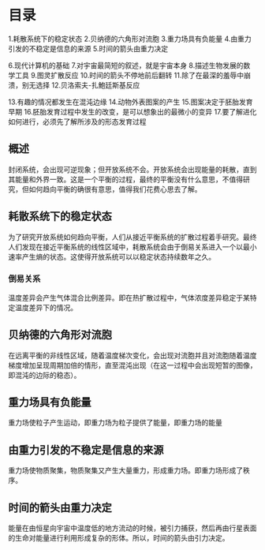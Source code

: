 # 目录
1.耗散系统下的稳定状态
2.贝纳德的六角形对流胞
3.重力场具有负能量
4.由重力引发的不稳定是信息的来源
5.时间的箭头由重力决定


6.现代计算机的基础
7.对宇宙最简短的叙述，就是宇宙本身
8.描述生物发展的数学工具
9.图灵扩散反应
10.时间的箭头不停地前后翻转
11.除了在最深的羞辱中崩溃，别无选择
12.贝洛索夫-扎鮑廷斯基反应

13.有趣的情况都发生在混沌边缘
14.动物外表图案的产生
15.图案决定于胚胎发育早期
16.胚胎发育过程中发生的改变，是可以想象出的最微小的变异
17.要了解进化如何进行，必须先了解所涉及的形态发育过程

## 概述
封闭系统，会出现可逆现象；但开放系统不会。开放系统会出现能量的耗散，直到其能量和外界一致。这是一个平衡的过程，最终的平衡没有什么意思，不值得研究，但如何趋向平衡的确很有意思，值得我们花费心思去了解。

## 耗散系统下的稳定状态
为了研究开放系统如何趋向平衡，人们从接近平衡系统的扩散过程着手研究。最终人们发现在接近平衡系统的线性区域中，耗散系统会由于倒易关系进入一个以最小速率产生熵的状态。这使得开放系统可以以稳定状态持续数年之久。

### 倒易关系
温度差异会产生气体混合比例差异。即在热扩散过程中，气体浓度差异稳定于某特定温度差异下的情况。

## 贝纳德的六角形对流胞
在远离平衡的非线性区域，随着温度梯次变化，会出现对流胞并且对流胞随着温度梯度增加呈现周期加倍的情形，直至混沌出现（在这一过程中会出现短暂的图像，即混沌的边际的稳态）。

## 重力场具有负能量
重力场使粒子产生运动，即重力场为粒子提供了能量，即重力场的能量

## 由重力引发的不稳定是信息的来源
重力场使物质聚集，物质聚集又产生大量重力，形成重力场。即重力场形成了秩序。

## 时间的箭头由重力决定
能量在由恒星向宇宙中温度低的地方流动的时候，被引力捕获，然后再由行星表面的生命对能量进行利用形成复杂的形体。所以，时间的箭头由引力决定。

